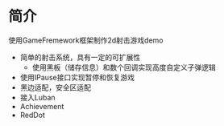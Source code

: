 # 简介
使用GameFremework框架制作2d射击游戏demo

- 简单的射击系统，具有一定的可扩展性
    - 使用黑板（储存信息）和数个回调实现高度自定义子弹逻辑
- 使用IPause接口实现暂停和恢复游戏
- 黑边适配，安全区适配
- 接入Luban
- Achievement
- RedDot
